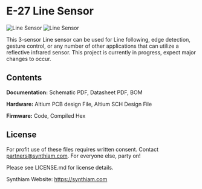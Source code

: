 # E-27 Line Sensor

![Line Sensor](https://live.staticflickr.com/65535/32801180957_0ac42a03d9_k.jpg)
![Line Sensor](https://live.staticflickr.com/65535/40778037073_3a07ccc2b5_k.jpg)

This 3-sensor Line sensor can be used for Line following, edge detection, gesture control, or any number of other applications that can utilize a reflective infrared sensor. This project is currently in progress, expect major changes to occur.

## Contents

**Documentation:** Schematic PDF, Datasheet PDF, BOM

**Hardware:** Altium PCB design File, Altium SCH Design File

**Firmware:** Code, Compiled Hex

## License

For profit use of these files requires written consent. Contact partners@synthiam.com. For everyone else, party on!

Please see LICENSE.md for license details.

Synthiam Website: https://synthiam.com
